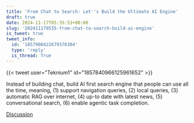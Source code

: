 ```yaml
---
title: 'From Chat to Search: Let''s Build the Ultimate AI Engine'
draft: true
date: 2024-11-17T05:35:53+00:00
slug: '202411170535-from-chat-to-search-build-ai-engine'
is_tweet: true
tweet_info:
  id: '1857900422679376304'
  type: 'reply'
  is_thread: True
---
```




{{< tweet user="Teknium1" id="1857840966125961652" >}}

Instead of building chat, build AI first search engine that people can use all the time, meaning, (1) support navigation queries, (2) local queries, (3) automatic RAG over internet, (4) up-to date with latest news, (5) conversational search, (6) enable agentic task completion.

[Discussion](https://x.com/sytelus/status/1857900422679376304)
